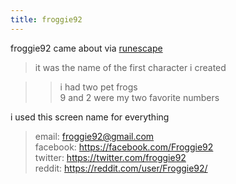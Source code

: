 ```yaml
---
title: froggie92
---
```

froggie92 came about via [runescape](https://runescape.com)

> it was the name of the first character i created

> > i had two pet frogs  
> > 9 and 2 were my two favorite numbers

i used this screen name for everything

> email: <froggie92@gmail.com>  
> facebook: <https://facebook.com/Froggie92>  
> twitter: <https://twitter.com/froggie92>  
> reddit: <https://reddit.com/user/Froggie92/>
